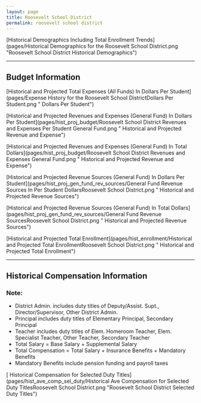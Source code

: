 ```yaml
---
layout: page
title: Roosevelt School District
permalink: roosevelt school district
---
```



[Historical Demographics Including Total Enrollment Trends](pages/Historical Demographics for the Roosevelt School District.png "Roosevelt School District Historical Demographics")

___

## Budget Information

[Historical and Projected Total Expenses (All Funds) In Dollars Per Student](pages/Expense History for the Roosevelt School DistrictDollars Per Student.png " Dollars Per Student")

[Historical and Projected Revenues and Expenses (General Fund) In Dollars Per Student](pages/hist_proj_budget/Roosevelt School District Revenues and Expenses Per Student General Fund.png " Historical and Projected Revenue and Expense")

[Historical and Projected Revenues and Expenses (General Fund) In Total Dollars](pages/hist_proj_budget/Roosevelt School District Revenues and Expenses General Fund.png " Historical and Projected Revenue and Expense")

[Historical and Projected Revenue Sources (General Fund) In Dollars Per Student](pages/hist_proj_gen_fund_rev_sources/General Fund Revenue Sources In Per Student DollarsRoosevelt School District.png " Historical and Projected Revenue Sources")

[Historical and Projected Revenue Sources (General Fund) In Total Dollars](pages/hist_proj_gen_fund_rev_sources/General Fund Revenue SourcesRoosevelt School District.png " Historical and Projected Revenue Sources")

[Historical and Projected Total Enrollment](pages/hist_enrollment/Historical and Projected Total EnrollmentRoosevelt School District.png " Historical and Projected Total Enrollment")


___

## Historical Compensation Information
### Note:
- District Admin. includes duty titles of Deputy/Assist. Supt., Director/Supervisor, Other District Admin.
- Principal includes duty titles of Elementary Principal, Secondary Principal
- Teacher includes duty titles of Elem. Homeroom Teacher, Elem. Specialist Teacher, Other Teacher, Secondary Teacher
- Total Salary = Base Salary + Supplemental Salary
- Total Compensation = Total Salary + Insurance Benefits + Mandatory Benefits
- Mandatory Benefits include pension funding and payroll taxes

[ Historical Compensation for Selected Duty Titles](pages/hist_ave_comp_sel_duty/Historical Ave Compensation for Selected Duty TitlesRoosevelt School District.png "Roosevelt School District Selected Duty Titles")

